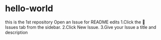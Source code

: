 # hello-world
 this is the 1st repository 
Open an Issue for README edits
1.Click the  Issues tab from the sidebar.
2.Click New Issue.
3.Give your Issue a title and description
